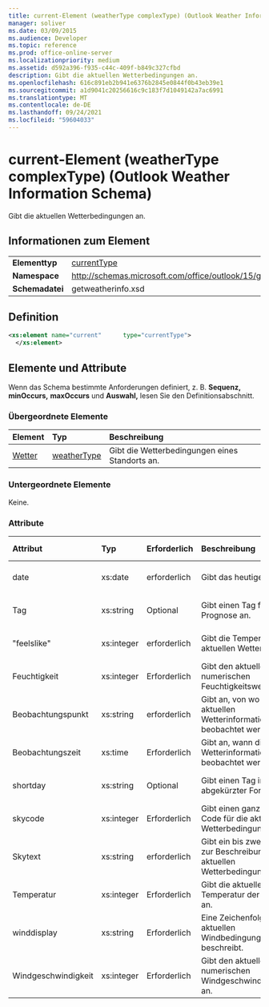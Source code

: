 ```yaml
---
title: current-Element (weatherType complexType) (Outlook Weather Information Schema)
manager: soliver
ms.date: 03/09/2015
ms.audience: Developer
ms.topic: reference
ms.prod: office-online-server
ms.localizationpriority: medium
ms.assetid: d592a396-f935-c44c-409f-b849c327cfbd
description: Gibt die aktuellen Wetterbedingungen an.
ms.openlocfilehash: 616c891eb2b941e6376b2845e0844f0b43eb39e1
ms.sourcegitcommit: a1d9041c20256616c9c183f7d1049142a7ac6991
ms.translationtype: MT
ms.contentlocale: de-DE
ms.lasthandoff: 09/24/2021
ms.locfileid: "59604033"
---
```

# <a name="current-element-weathertype-complextype-outlook-weather-information-schema"></a>current-Element (weatherType complexType) (Outlook Weather Information Schema)

Gibt die aktuellen Wetterbedingungen an.
  
## <a name="element-information"></a>Informationen zum Element

|||
|:-----|:-----|
|**Elementtyp** <br/> |[currentType](currenttype-complextype-outlook-weather-information-schema.md) <br/> |
|**Namespace** <br/> |http://schemas.microsoft.com/office/outlook/15/getweatherinfo.xsd  <br/> |
|**Schemadatei** <br/> |getweatherinfo.xsd  <br/> |
   
## <a name="definition"></a>Definition

```XML
<xs:element name="current"      type="currentType">
  </xs:element>  

```

## <a name="elements-and-attributes"></a>Elemente und Attribute

Wenn das Schema bestimmte Anforderungen definiert, z. B. **Sequenz,** **minOccurs,** **maxOccurs** und **Auswahl,** lesen Sie den Definitionsabschnitt. 
  
### <a name="parent-elements"></a>Übergeordnete Elemente

|**Element**|**Typ**|**Beschreibung**|
|:-----|:-----|:-----|
|[Wetter](weather-element-weatherdata-elementoutlook-weather-information-schema.md) <br/> |[weatherType](weathertype-complextype-outlook-weather-information-schema.md) <br/> |Gibt die Wetterbedingungen eines Standorts an.  <br/> |
   
### <a name="child-elements"></a>Untergeordnete Elemente

Keine.
  
### <a name="attributes"></a>Attribute

|**Attribut**|**Typ**|**Erforderlich**|**Beschreibung**|**Mögliche Werte**|
|:-----|:-----|:-----|:-----|:-----|
|date  <br/> |xs:date  <br/> |erforderlich  <br/> |Gibt das heutige Datum an.  <br/> |Ein Wert vom Typ "xs:date"  <br/> |
|Tag  <br/> |xs:string  <br/> |Optional  <br/> |Gibt einen Tag für die Prognose an.  <br/> |Ein Wert vom Typ "xs:string"  <br/> |
|"feelslike"  <br/> |xs:integer  <br/> |erforderlich  <br/> |Gibt die Temperatur des aktuellen Wetters an.  <br/> |Ein Wert vom Typ xs:integer  <br/> |
|Feuchtigkeit  <br/> |xs:integer  <br/> |Erforderlich  <br/> |Gibt den aktuellen numerischen Feuchtigkeitswert an.  <br/> |Ein Wert vom Typ xs:integer  <br/> |
|Beobachtungspunkt  <br/> |xs:string  <br/> |erforderlich  <br/> |Gibt an, von wo die aktuellen Wetterinformationen beobachtet werden.  <br/> |Ein Wert vom Typ "xs:string"  <br/> |
|Beobachtungszeit  <br/> |xs:time  <br/> |Erforderlich  <br/> |Gibt an, wann die aktuellen Wetterinformationen beobachtet werden.  <br/> |Ein Wert vom Typ xs:time  <br/> |
|shortday  <br/> |xs:string  <br/> |Optional  <br/> |Gibt einen Tag in abgekürzter Form an.  <br/> |Ein Wert vom Typ "xs:string"  <br/> |
|skycode  <br/> |xs:integer  <br/> |Erforderlich  <br/> |Gibt einen ganzzahligen Code für die aktuellen Wetterbedingungen an.  <br/> |Ein Wert vom Typ xs:integer  <br/> |
|Skytext  <br/> |xs:string  <br/> |erforderlich  <br/> |Gibt ein bis zwei Wörter zur Beschreibung der aktuellen Wetterbedingungen an.  <br/> |Ein Wert vom Typ "xs:string"  <br/> |
|Temperatur  <br/> |xs:integer  <br/> |Erforderlich  <br/> |Gibt die aktuelle Temperatur der Position an.  <br/> |Ein Wert vom Typ xs:integer  <br/> |
|winddisplay  <br/> |xs:string  <br/> |Erforderlich  <br/> |Eine Zeichenfolge, die die aktuellen Windbedingungen beschreibt.  <br/> |Ein Wert vom Typ "xs:string"  <br/> |
|Windgeschwindigkeit  <br/> |xs:integer  <br/> |Erforderlich  <br/> |Gibt den aktuellen numerischen Windgeschwindigkeitswert an.  <br/> |Ein Wert vom Typ xs:integer  <br/> |
   

